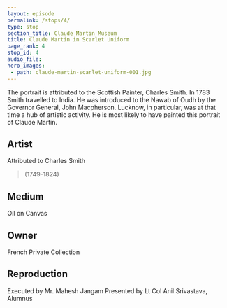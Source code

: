 ```yaml
---
layout: episode
permalink: /stops/4/
type: stop
section_title: Claude Martin Museum
title: Claude Martin in Scarlet Uniform
page_rank: 4
stop_id: 4
audio_file: 
hero_images:
 - path: claude-martin-scarlet-uniform-001.jpg
---
```


The portrait is attributed to the Scottish Painter, Charles Smith. In 1783 Smith travelled to India. He was introduced to the Nawab of Oudh by the Governor General, John Macpherson. Lucknow, in particular, was at that time a hub of artistic activity. He is most likely to have painted this portrait of Claude Martin.


## Artist

Attributed to Charles Smith
>(1749-1824)

## Medium

Oil on Canvas

## Owner

French Private Collection

## Reproduction

Executed by Mr. Mahesh Jangam
Presented by Lt Col Anil Srivastava, Alumnus